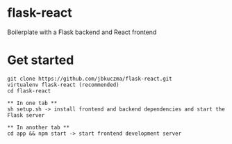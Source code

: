 # flask-react
Boilerplate with a Flask backend and React frontend

# Get started
  
    git clone https://github.com/jbkuczma/flask-react.git
    virtualenv flask-react (recommended)
    cd flask-react
    
    ** In one tab **
    sh setup.sh -> install frontend and backend dependencies and start the Flask server
    
    ** In another tab **
    cd app && npm start -> start frontend development server
